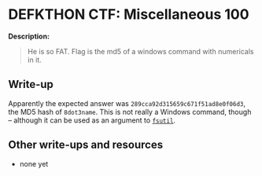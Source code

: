 # DEFKTHON CTF: Miscellaneous 100

**Description:**

> He is so FAT.
> Flag is the md5 of a windows command with numericals in it.

## Write-up

Apparently the expected answer was `289cca92d315659c671f51ad8e0f06d3`, the MD5 hash of `8dot3name`. This is not really a Windows command, though – although it can be used as an argument to [`fsutil`](http://technet.microsoft.com/en-us/library/ff621566.aspx).

## Other write-ups and resources

* none yet
